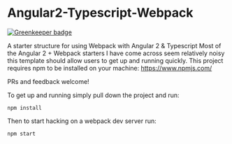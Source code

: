 # Angular2-Typescript-Webpack

[![Greenkeeper badge](https://badges.greenkeeper.io/admmasters/angular2-typescript-webpack.svg)](https://greenkeeper.io/)

A starter structure for using Webpack with Angular 2 &amp; Typescript
Most of the Angular 2 + Webpack starters I have come across seem relatively noisy
this template should allow users to get up and running quickly. This project requires npm to be installed on your machine: https://www.npmjs.com/

PRs and feedback welcome!

To get up and running simply pull down the project and run:

`npm install`

Then to start hacking on a webpack dev server run:

`npm start`
